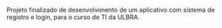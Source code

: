Projeto finalizado de desenvolvimento de um aplicativo com sistema de registro e login, para o curso de TI da ULBRA.
